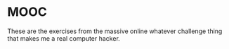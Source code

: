 # MOOC
These are the exercises from the massive online whatever challenge thing that makes me a real computer hacker.
